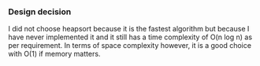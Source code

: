 ### Design decision
I did not choose heapsort because it is the fastest algorithm but because I have never implemented it and it still has a time complexity of O(n log n) as per requirement. In terms of space complexity however, it is a good choice with O(1) if memory matters.
